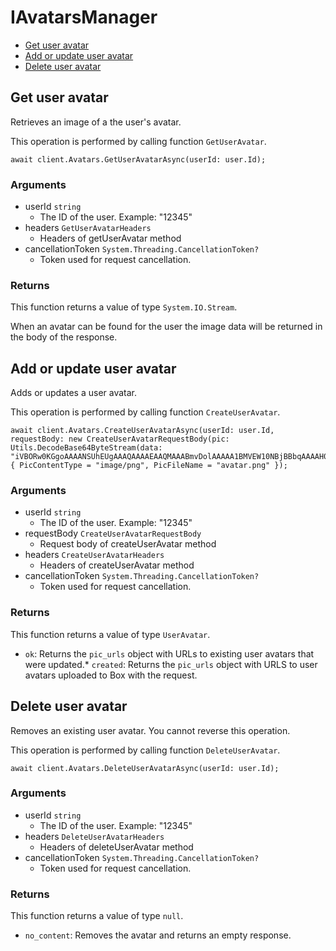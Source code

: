 # IAvatarsManager


- [Get user avatar](#get-user-avatar)
- [Add or update user avatar](#add-or-update-user-avatar)
- [Delete user avatar](#delete-user-avatar)

## Get user avatar

Retrieves an image of a the user's avatar.

This operation is performed by calling function `GetUserAvatar`.



```
await client.Avatars.GetUserAvatarAsync(userId: user.Id);
```

### Arguments

- userId `string`
  - The ID of the user. Example: "12345"
- headers `GetUserAvatarHeaders`
  - Headers of getUserAvatar method
- cancellationToken `System.Threading.CancellationToken?`
  - Token used for request cancellation.


### Returns

This function returns a value of type `System.IO.Stream`.

When an avatar can be found for the user the
image data will be returned in the body of the
response.


## Add or update user avatar

Adds or updates a user avatar.

This operation is performed by calling function `CreateUserAvatar`.



```
await client.Avatars.CreateUserAvatarAsync(userId: user.Id, requestBody: new CreateUserAvatarRequestBody(pic: Utils.DecodeBase64ByteStream(data: "iVBORw0KGgoAAAANSUhEUgAAAQAAAAEAAQMAAABmvDolAAAAA1BMVEW10NBjBBbqAAAAH0lEQVRoge3BAQ0AAADCoPdPbQ43oAAAAAAAAAAAvg0hAAABmmDh1QAAAABJRU5ErkJggg==")) { PicContentType = "image/png", PicFileName = "avatar.png" });
```

### Arguments

- userId `string`
  - The ID of the user. Example: "12345"
- requestBody `CreateUserAvatarRequestBody`
  - Request body of createUserAvatar method
- headers `CreateUserAvatarHeaders`
  - Headers of createUserAvatar method
- cancellationToken `System.Threading.CancellationToken?`
  - Token used for request cancellation.


### Returns

This function returns a value of type `UserAvatar`.

* `ok`: Returns the `pic_urls` object with URLs to existing
user avatars that were updated.* `created`: Returns the `pic_urls` object with URLS to user avatars
uploaded to Box with the request.


## Delete user avatar

Removes an existing user avatar.
You cannot reverse this operation.

This operation is performed by calling function `DeleteUserAvatar`.



```
await client.Avatars.DeleteUserAvatarAsync(userId: user.Id);
```

### Arguments

- userId `string`
  - The ID of the user. Example: "12345"
- headers `DeleteUserAvatarHeaders`
  - Headers of deleteUserAvatar method
- cancellationToken `System.Threading.CancellationToken?`
  - Token used for request cancellation.


### Returns

This function returns a value of type `null`.

* `no_content`: Removes the avatar and returns an empty response.


